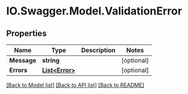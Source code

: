 # IO.Swagger.Model.ValidationError
## Properties

Name | Type | Description | Notes
------------ | ------------- | ------------- | -------------
**Message** | **string** |  | [optional] 
**Errors** | [**List&lt;Error&gt;**](Error.md) |  | [optional] 

[[Back to Model list]](../README.md#documentation-for-models) [[Back to API list]](../README.md#documentation-for-api-endpoints) [[Back to README]](../README.md)

